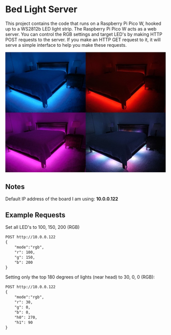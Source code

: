 # Bed Light Server
This project contains the code that runs on a Raspberry Pi Pico W, hooked up to a WS2812b LED light strip. The Raspberry Pi Pico W acts as a web server. You can control the RGB settings and target LED's by making HTTP POST requests to the server. If you make an HTTP GET request to it, it will serve a simple interface to help you make these requests.

![example](./image.jpg)

## Notes
Default IP address of the board I am using: **10.0.0.122**

## Example Requests
Set all LED's to 100, 150, 200 (RGB)
```
POST http://10.0.0.122
{
    "mode":"rgb",
    "r": 100,
    "g": 150,
    "b": 200
}
```

Setting only the top 180 degrees of lights (near head) to 30, 0, 0 (RGB):
```
POST http://10.0.0.122
{
    "mode":"rgb",
    "r": 30,
    "g": 0,
    "b": 0,
    "h0": 270,
    "h1": 90
}
```
